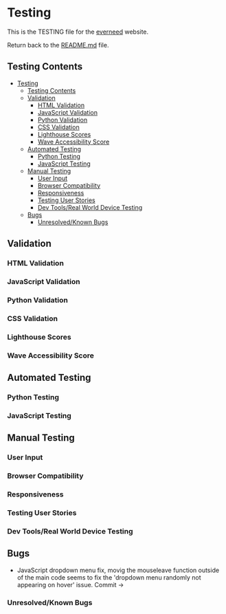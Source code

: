# Testing

This is the TESTING file for the [everneed]() website.

Return back to the [README.md](README.md) file.

## Testing Contents  
  
- [Testing](#testing)
  - [Testing Contents](#testing-contents)
  - [Validation](#validation)
    - [HTML Validation](#html-validation)
    - [JavaScript Validation](#javascript-validation)
    - [Python Validation](#python-validation)
    - [CSS Validation](#css-validation)
    - [Lighthouse Scores](#lighthouse-scores)
    - [Wave Accessibility Score](#wave-accessibility-score)
  - [Automated Testing](#automated-testing)
    - [Python Testing](#python-testing)
    - [JavaScript Testing](#javascript-testing)
  - [Manual Testing](#manual-testing)
    - [User Input](#user-input)
    - [Browser Compatibility](#browser-compatibility)
    - [Responsiveness](#responsiveness)
    - [Testing User Stories](#testing-user-stories)
    - [Dev Tools/Real World Device Testing](#dev-toolsreal-world-device-testing)
  - [Bugs](#bugs)
    - [Unresolved/Known Bugs](#unresolvedknown-bugs)


## Validation

### HTML Validation

### JavaScript Validation

### Python Validation

### CSS Validation

### Lighthouse Scores

### Wave Accessibility Score

## Automated Testing

### Python Testing

### JavaScript Testing

## Manual Testing

### User Input

### Browser Compatibility

### Responsiveness

### Testing User Stories

### Dev Tools/Real World Device Testing

## Bugs

- JavaScript dropdown menu fix, movig the mouseleave function outside of the main code seems to fix the 'dropdown menu randomly not appearing on hover' issue. Commit -> 

### Unresolved/Known Bugs